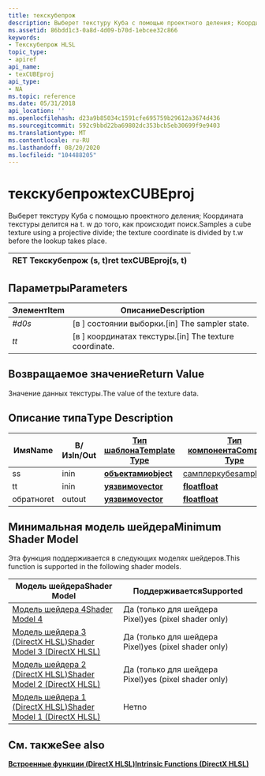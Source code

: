 ```yaml
---
title: текскубепрож
description: Выберет текстуру Куба с помощью проектного деления; Координата текстуры делится на t. w до того, как происходит поиск.
ms.assetid: 86bdd1c3-0a8d-4d09-b70d-1ebcee32c866
keywords:
- Текскубепрож HLSL
topic_type:
- apiref
api_name:
- texCUBEproj
api_type:
- NA
ms.topic: reference
ms.date: 05/31/2018
api_location: ''
ms.openlocfilehash: d23a9b85034c1591cfe695759b29612a3674d436
ms.sourcegitcommit: 592c9bbd22ba69802dc353bcb5eb30699f9e9403
ms.translationtype: MT
ms.contentlocale: ru-RU
ms.lasthandoff: 08/20/2020
ms.locfileid: "104488205"
---
```

# <a name="texcubeproj"></a><span data-ttu-id="ecccf-104">текскубепрож</span><span class="sxs-lookup"><span data-stu-id="ecccf-104">texCUBEproj</span></span>

<span data-ttu-id="ecccf-105">Выберет текстуру Куба с помощью проектного деления; Координата текстуры делится на t. w до того, как происходит поиск.</span><span class="sxs-lookup"><span data-stu-id="ecccf-105">Samples a cube texture using a projective divide; the texture coordinate is divided by t.w before the lookup takes place.</span></span>



| <span data-ttu-id="ecccf-106">RET Текскубепрож (s, t)</span><span class="sxs-lookup"><span data-stu-id="ecccf-106">ret texCUBEproj(s, t)</span></span> |
|-----------------------|



 

## <a name="parameters"></a><span data-ttu-id="ecccf-107">Параметры</span><span class="sxs-lookup"><span data-stu-id="ecccf-107">Parameters</span></span>



| <span data-ttu-id="ecccf-108">Элемент</span><span class="sxs-lookup"><span data-stu-id="ecccf-108">Item</span></span>                                                   | <span data-ttu-id="ecccf-109">Описание</span><span class="sxs-lookup"><span data-stu-id="ecccf-109">Description</span></span>                               |
|--------------------------------------------------------|-------------------------------------------|
| <span data-ttu-id="ecccf-110"><span id="s"></span><span id="S"></span>*#d0*</span><span class="sxs-lookup"><span data-stu-id="ecccf-110"><span id="s"></span><span id="S"></span>*s*</span></span><br/> | <span data-ttu-id="ecccf-111">\[в \] состоянии выборки.</span><span class="sxs-lookup"><span data-stu-id="ecccf-111">\[in\] The sampler state.</span></span><br/>      |
| <span data-ttu-id="ecccf-112"><span id="t"></span><span id="T"></span>*t*</span><span class="sxs-lookup"><span data-stu-id="ecccf-112"><span id="t"></span><span id="T"></span>*t*</span></span><br/> | <span data-ttu-id="ecccf-113">\[в \] координатах текстуры.</span><span class="sxs-lookup"><span data-stu-id="ecccf-113">\[in\] The texture coordinate.</span></span><br/> |



 

## <a name="return-value"></a><span data-ttu-id="ecccf-114">Возвращаемое значение</span><span class="sxs-lookup"><span data-stu-id="ecccf-114">Return Value</span></span>

<span data-ttu-id="ecccf-115">Значение данных текстуры.</span><span class="sxs-lookup"><span data-stu-id="ecccf-115">The value of the texture data.</span></span>

## <a name="type-description"></a><span data-ttu-id="ecccf-116">Описание типа</span><span class="sxs-lookup"><span data-stu-id="ecccf-116">Type Description</span></span>



| <span data-ttu-id="ecccf-117">Имя</span><span class="sxs-lookup"><span data-stu-id="ecccf-117">Name</span></span> | <span data-ttu-id="ecccf-118">В/Из</span><span class="sxs-lookup"><span data-stu-id="ecccf-118">In/Out</span></span> | [<span data-ttu-id="ecccf-119">**Тип шаблона**</span><span class="sxs-lookup"><span data-stu-id="ecccf-119">**Template Type**</span></span>](dx-graphics-hlsl-intrinsic-functions.md)                       | [<span data-ttu-id="ecccf-120">**Тип компонента**</span><span class="sxs-lookup"><span data-stu-id="ecccf-120">**Component Type**</span></span>](dx-graphics-hlsl-intrinsic-functions.md) | <span data-ttu-id="ecccf-121">Размер</span><span class="sxs-lookup"><span data-stu-id="ecccf-121">Size</span></span> |
|------|--------|-------------------------------------------------------------------------------------|----------------------------------------------------------------|------|
| <span data-ttu-id="ecccf-122">s</span><span class="sxs-lookup"><span data-stu-id="ecccf-122">s</span></span>    | <span data-ttu-id="ecccf-123">in</span><span class="sxs-lookup"><span data-stu-id="ecccf-123">in</span></span>     | [<span data-ttu-id="ecccf-124">**объектами**</span><span class="sxs-lookup"><span data-stu-id="ecccf-124">**object**</span></span>](dx-graphics-hlsl-intrinsic-functions.md) | [<span data-ttu-id="ecccf-125">самплеркубе</span><span class="sxs-lookup"><span data-stu-id="ecccf-125">samplerCUBE</span></span>](dx-graphics-hlsl-sampler.md)                    | <span data-ttu-id="ecccf-126">1</span><span class="sxs-lookup"><span data-stu-id="ecccf-126">1</span></span>    |
| <span data-ttu-id="ecccf-127">t</span><span class="sxs-lookup"><span data-stu-id="ecccf-127">t</span></span>    | <span data-ttu-id="ecccf-128">in</span><span class="sxs-lookup"><span data-stu-id="ecccf-128">in</span></span>     | [<span data-ttu-id="ecccf-129">**уязвимо**</span><span class="sxs-lookup"><span data-stu-id="ecccf-129">**vector**</span></span>](dx-graphics-hlsl-intrinsic-functions.md) | [<span data-ttu-id="ecccf-130">**float**</span><span class="sxs-lookup"><span data-stu-id="ecccf-130">**float**</span></span>](/windows/desktop/WinProg/windows-data-types)                        | <span data-ttu-id="ecccf-131">4</span><span class="sxs-lookup"><span data-stu-id="ecccf-131">4</span></span>    |
| <span data-ttu-id="ecccf-132">обратно</span><span class="sxs-lookup"><span data-stu-id="ecccf-132">ret</span></span>  | <span data-ttu-id="ecccf-133">out</span><span class="sxs-lookup"><span data-stu-id="ecccf-133">out</span></span>    | [<span data-ttu-id="ecccf-134">**уязвимо**</span><span class="sxs-lookup"><span data-stu-id="ecccf-134">**vector**</span></span>](dx-graphics-hlsl-intrinsic-functions.md) | [<span data-ttu-id="ecccf-135">**float**</span><span class="sxs-lookup"><span data-stu-id="ecccf-135">**float**</span></span>](/windows/desktop/WinProg/windows-data-types)                        | <span data-ttu-id="ecccf-136">4</span><span class="sxs-lookup"><span data-stu-id="ecccf-136">4</span></span>    |



 

## <a name="minimum-shader-model"></a><span data-ttu-id="ecccf-137">Минимальная модель шейдера</span><span class="sxs-lookup"><span data-stu-id="ecccf-137">Minimum Shader Model</span></span>

<span data-ttu-id="ecccf-138">Эта функция поддерживается в следующих моделях шейдеров.</span><span class="sxs-lookup"><span data-stu-id="ecccf-138">This function is supported in the following shader models.</span></span>



| <span data-ttu-id="ecccf-139">Модель шейдера</span><span class="sxs-lookup"><span data-stu-id="ecccf-139">Shader Model</span></span>                                              | <span data-ttu-id="ecccf-140">Поддерживается</span><span class="sxs-lookup"><span data-stu-id="ecccf-140">Supported</span></span>               |
|-----------------------------------------------------------|-------------------------|
| [<span data-ttu-id="ecccf-141">Модель шейдера 4</span><span class="sxs-lookup"><span data-stu-id="ecccf-141">Shader Model 4</span></span>](dx-graphics-hlsl-sm4.md)                | <span data-ttu-id="ecccf-142">Да (только для шейдера Pixel)</span><span class="sxs-lookup"><span data-stu-id="ecccf-142">yes (pixel shader only)</span></span> |
| [<span data-ttu-id="ecccf-143">Модель шейдера 3 (DirectX HLSL)</span><span class="sxs-lookup"><span data-stu-id="ecccf-143">Shader Model 3 (DirectX HLSL)</span></span>](dx-graphics-hlsl-sm3.md) | <span data-ttu-id="ecccf-144">Да (только для шейдера Pixel)</span><span class="sxs-lookup"><span data-stu-id="ecccf-144">yes (pixel shader only)</span></span> |
| [<span data-ttu-id="ecccf-145">Модель шейдера 2 (DirectX HLSL)</span><span class="sxs-lookup"><span data-stu-id="ecccf-145">Shader Model 2 (DirectX HLSL)</span></span>](dx-graphics-hlsl-sm2.md) | <span data-ttu-id="ecccf-146">Да (только для шейдера Pixel)</span><span class="sxs-lookup"><span data-stu-id="ecccf-146">yes (pixel shader only)</span></span> |
| [<span data-ttu-id="ecccf-147">Модель шейдера 1 (DirectX HLSL)</span><span class="sxs-lookup"><span data-stu-id="ecccf-147">Shader Model 1 (DirectX HLSL)</span></span>](dx-graphics-hlsl-sm1.md) | <span data-ttu-id="ecccf-148">Нет</span><span class="sxs-lookup"><span data-stu-id="ecccf-148">no</span></span>                      |



 

## <a name="see-also"></a><span data-ttu-id="ecccf-149">См. также</span><span class="sxs-lookup"><span data-stu-id="ecccf-149">See also</span></span>

<dl> <dt>

[<span data-ttu-id="ecccf-150">**Встроенные функции (DirectX HLSL)**</span><span class="sxs-lookup"><span data-stu-id="ecccf-150">**Intrinsic Functions (DirectX HLSL)**</span></span>](dx-graphics-hlsl-intrinsic-functions.md)
</dt> </dl>

 

